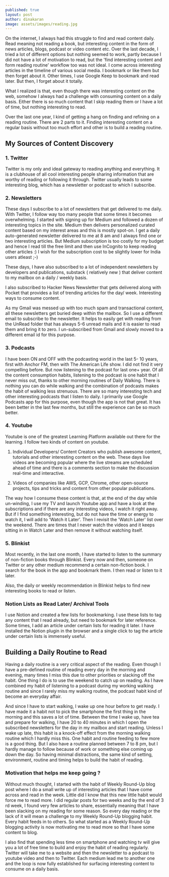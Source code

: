 ```yaml
---
published: true
layout: post
author: dinakaran
image: assets/images/reading.jpg
---
```


On the internet, I always had this struggle to find and read content daily. Read meaning not reading a book, but interesting content in the form of news articles, blogs, podcast or video content etc. Over the last decade, I tried a lot of different options but nothing seemed to work, partly because I did not have a lot of motivation to read, but the 'find interesting content and form reading routine' workflow too was not ideal. I come across  interesting articles in the timeline of various social media. I bookmark or like them but then forget about it. Other times, I use Google Keep to bookmark and read later. But then, I forget about it totally.

What I realized is that, even though there was interesting content on the web, somehow I always had a challenge with consuming content on a daily basis. Either there is so much content that I skip reading them or I have a lot of time, but nothing interesting to read. 

Over the last one year, I kind of getting a hang on finding and refining on a reading routine. There are 2 parts to it. Finding interesting content on a regular basis without too much effort and other is to build a reading routine.

## My Sources of Content Discovery

### 1. Twitter

Twitter is my only and ideal gateway to reading anything and everything. It is a clubhouse of all cool interesting people sharing information that are worthy of reading or following it through. Twitter usually leads to some interesting blog, which has a newsletter or podcast to which I subscribe. 

### 2. Newsletters

These days I subscribe to a lot of newsletters that get delivered to me daily. With Twitter, I follow way too many people that some times it becomes overwhelming. I started with signing up for Medium and followed a dozen of interesting topics in the site. Medium then delivers personalized curated content based on my interest areas and this is mostly spot-on. I get a daily auto-generated newsletter delivered to me at 8 am and I always find one or two interesting articles. But Medium subscription is too costly for my budget and hence I read till the free limit and then use InCognito to keep reading other articles :) I wish for the subscription cost to be slightly lower for India users atleast ;-) 

These days, I have also subscribed to a lot of independent newsletters by developers and publications, substack ( relatively new ) that deliver content to my mailbox on a daily / weekly basis.

I also subscribed to Hacker News Newsletter that gets delivered along with Pocket that provides a list of trending articles for the day/ week. Interesting ways to consume content.

As my Gmail was messed up with too much spam and transactional content, all these newsletters get buried deep within the mailbox. So I use a different email to subscribe to the newsletter. It helps to easily get with reading from the UnRead folder that has always 5-6 unread mails and it is easier to read them and bring it to zero. I un-subscribed from Gmail and slowly moved to a different email id for this purpose. 


### 3. Podcasts

 I have been ON and OFF with the podcasting world in the last 5- 10 years, first with Anchor FM, then with The American Life show. I did not find it very compelling before. But now listening to the podcast for last one+ year. Of all the content consumption habits, listening to the podcast is one habit that I never miss out, thanks to other morning routines of Daily Walking. There is nothing you can do while walking and the combination of podcasts makes the habit of walking less strenuous. There are so many interesting tech and other interesting podcasts that I listen to daily. I primarily use Google Podcasts app for this purpose, even though the app is not that great. It has been better in the last few months, but still the experience can be so much better.  

### 4. Youtube

Youtube is one of the greatest Learning Platform available out there for the learning. I follow two kinds of content on youtube.

1. Individual Developers/ Content Creators who publish awesome content, tutorials and other interesting content on the web. These days live videos are becoming popular where the live streams are scheduled ahead of time and there is a comments section to make the discussion real-time and interactive. 

2. Videos of companies like AWS, GCP, Chrome, other open-source projects, tips and tricks and content from other popular publications. 

The way how I consume these content is that, at the end of the day while un-winding, I use my TV and launch Youtube app and have a look at the subscriptions and if there are any interesting videos, I watch it right away. But if I find something interesting, but do not have the time or energy to watch it, I will add to 'Watch it Later'. Then I revisit the 'Watch Later' list over the weekend. There are times that I never watch the videos and it keeps sitting in in Watch Later and then remove it without watching itself.

### 5. Blinkist

Most recently, in the last one month, I have started to listen to the summary of non-fiction books through Blinkist. Every now and then, someone on Twitter or any other medium recommend a certain non-fiction book. I search for the book in the app and bookmark them. I then read or listen to it later. 

Also, the daily or weekly recommendation in Blinkist helps to find new interesting books to read or listen.
 

### Notion Lists as Read Later/ Archival Tools

I use Notion and created a few lists for bookmarking. I use these lists to tag any content that I read already, but need to bookmark for later reference. Some times, I add an article under certain lists for reading it later. I have installed the Notion plugin in the browser and a single click to tag the article under certain lists is immensely useful.


##  Building a Daily Routine to Read

Having a daily routine is a very critical aspect of the reading. Even though I have a pre-defined routine of reading every day in the morning and evening, many times I miss this due to other priorities or slacking off the habit. One thing I do is to use the weekend to catch up on reading. As I have combined my habit of listening to a podcast during my working walking routine and since I rarely miss my walking routine, the podcast habit kind of become an everyday affair.

And since I have to start walking, I wake up one hour before to get ready. I have made it a habit not to pick the smartphone the first thing in the morning and this saves a lot of time.   Between the time I wake up, have tea and prepare for walking, I have 20 to 40 minutes in which I open the subscribed newsletters for the day in my mailbox and start reading. Unless I wake up late, this habit is a knock-off effect from the morning walking routine which I hardly miss this. One habit and routine feeding to few more is a good thing.  But I also have a routine planned between 7 to 8 pm, but I hardly manage to follow because of work or something else coming up down the day. So having minimal distractions, the same kind of setting, environment, routine and timing helps to build the habit of reading.  

### Motivation that helps me keep going ? 

Without much thought, I started with the habit of Weekly Round-Up blog post where I do a small write up of interesting articles that I have come across and read in the week.  Little did I know that this new little habit would force me to read more. I did regular posts for two weeks and by the end of 3 rd week, I found very few articles to share, essentially meaning that I have been slacking on my reading for some reason. So every day reading or the lack of it will mean a challenge to my Weekly Round-Up blogging habit. Every habit feeds in to others. So what started as a Weekly Round-Up blogging activity is now motivating me to read more so that I have some content to blog.  

I also find that spending less time on smartphone and watching tv will give you a lot of free time to build and enjoy the habit of reading regularly. Twitter will take me to a website and then the newsletter to a podcast to youtube video and then to Twitter. Each medium lead me to another one and the loop is now fully established for surfacing interesting content to consume on a daily basis.
